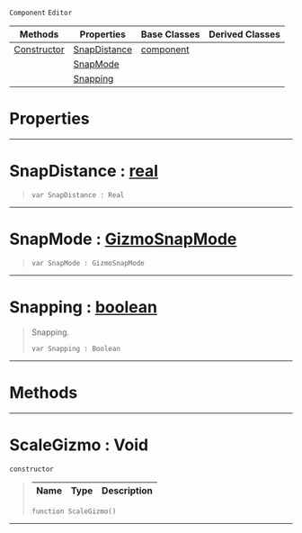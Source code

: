  `Component` `Editor`



|Methods|Properties|Base Classes|Derived Classes|
|---|---|---|---|
|[ Constructor](https://github.com/ZilchEngine/ZilchDocs/blob/master/code_reference/class_reference/scalegizmo.markdown#scalegizmo-void)|[ SnapDistance](https://github.com/ZilchEngine/ZilchDocs/blob/master/code_reference/class_reference/scalegizmo.markdown#snapdistance-zilch-engine)|[component](https://github.com/ZilchEngine/ZilchDocs/blob/master/code_reference/class_reference/component.markdown)| |
| |[ SnapMode](https://github.com/ZilchEngine/ZilchDocs/blob/master/code_reference/class_reference/scalegizmo.markdown#snapmode-zilch-engine-doc)| | |
| |[ Snapping](https://github.com/ZilchEngine/ZilchDocs/blob/master/code_reference/class_reference/scalegizmo.markdown#snapping-zilch-engine-doc)| | |


 #  Properties


---  
 #  SnapDistance : [real](https://github.com/ZilchEngine/ZilchDocs/blob/master/code_reference/nada_base_types/real.markdown)

> 
> ``` lang=cpp, name=Nada
> var SnapDistance : Real


---  
 #  SnapMode : [GizmoSnapMode](https://github.com/ZilchEngine/ZilchDocs/blob/master/code_reference/enum_reference.markdown#gizmosnapmode)

> 
> ``` lang=cpp, name=Nada
> var SnapMode : GizmoSnapMode


---  
 #  Snapping : [boolean](https://github.com/ZilchEngine/ZilchDocs/blob/master/code_reference/nada_base_types/boolean.markdown)

> Snapping.
> ``` lang=cpp, name=Nada
> var Snapping : Boolean


---  
 #  Methods


---  
 #  ScaleGizmo : Void

 `constructor`

> 
> |Name|Type|Description|
> |---|---|---|
> ``` lang=cpp, name=Nada
> function ScaleGizmo()
> ``` 


---  
 

 